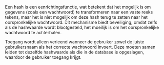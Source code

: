 Een hash is een eenrichtingsfunctie, wat betekent dat het mogelijk is om gegevens (zoals een wachtwoord) te transformeren naar een vaste reeks tekens, maar het is niet mogelijk om deze hash terug te zetten naar het oorspronkelijke wachtwoord. Dit mechanisme biedt beveiliging, omdat zelfs als de hashwaarde wordt blootgesteld, het moeilijk is om het oorspronkelijke wachtwoord te achterhalen.

Toegang wordt alleen verleend wanneer de gebruiker zowel de juiste gebruikersnaam als het correcte wachtwoord invoert. Deze moeten samen leiden tot dezelfde hashwaarde als die in de database is opgeslagen, waardoor de gebruiker toegang krijgt.
